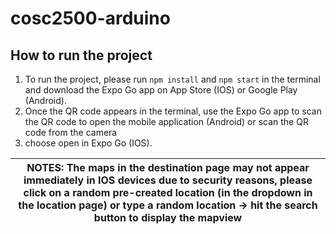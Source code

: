 # cosc2500-arduino

## How to run the project

1. To run the project, please run `npm install` and `npm start` in the terminal and download the Expo Go app on App Store (IOS) or Google Play (Android). 
2. Once the QR code appears in the terminal, use the Expo Go app to scan the QR code to open the mobile application (Android) or scan the QR code from the camera
3. choose open in Expo Go (IOS).

| NOTES: The maps in the destination page may not appear immediately in IOS devices due to security reasons, please click on a random pre-created location (in the dropdown in the location page) or type a random location -> hit the search button to display the mapview |
| --- |

